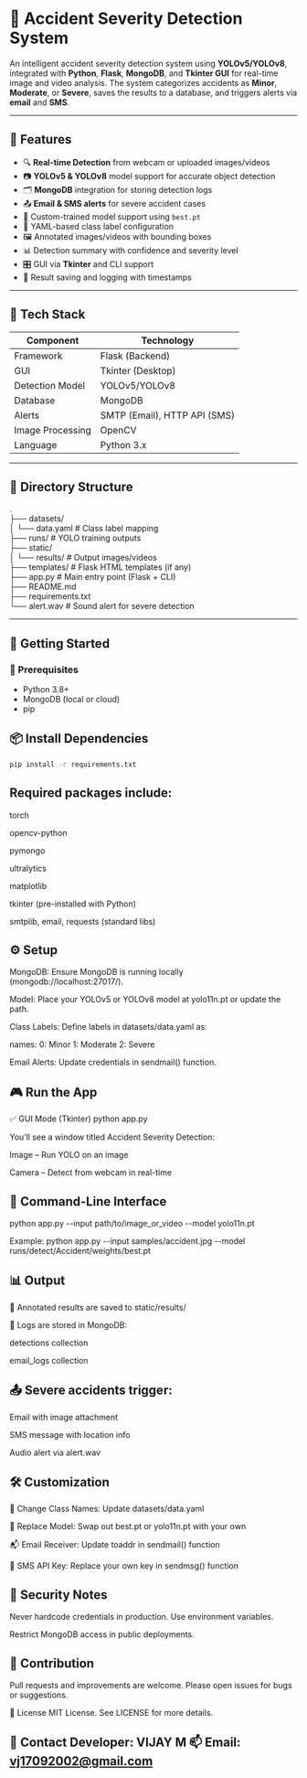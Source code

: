 
# 🚨 Accident Severity Detection System

An intelligent accident severity detection system using **YOLOv5/YOLOv8**, integrated with **Python**, **Flask**, **MongoDB**, and **Tkinter GUI** for real-time image and video analysis. The system categorizes accidents as **Minor**, **Moderate**, or **Severe**, saves the results to a database, and triggers alerts via **email** and **SMS**.

---

## 📌 Features

- 🔍 **Real-time Detection** from webcam or uploaded images/videos
- 📷 **YOLOv5 & YOLOv8** model support for accurate object detection
- 🗂️ **MongoDB** integration for storing detection logs
- 📤 **Email & SMS alerts** for severe accident cases
- 🧠 Custom-trained model support using `best.pt`
- 🧾 YAML-based class label configuration
- 🖼️ Annotated images/videos with bounding boxes
- 📊 Detection summary with confidence and severity level
- 🎛️ GUI via **Tkinter** and CLI support
- 📁 Result saving and logging with timestamps

---

## 🧰 Tech Stack

| Component        | Technology         |
|------------------|--------------------|
| Framework        | Flask (Backend)    |
| GUI              | Tkinter (Desktop)  |
| Detection Model  | YOLOv5/YOLOv8      |
| Database         | MongoDB            |
| Alerts           | SMTP (Email), HTTP API (SMS) |
| Image Processing | OpenCV             |
| Language         | Python 3.x         |

---

## 📂 Directory Structure
.                                                                                                                                                                                                                   
├── datasets/                                                                                                                                                                                                       
│ └── data.yaml # Class label mapping                                                                                                                                                                               
├── runs/ # YOLO training outputs                                                                                                                                                                                   
├── static/                                                                                                                                                                                                         
│ └── results/ # Output images/videos                                                                                                                                                                               
├── templates/ # Flask HTML templates (if any)                                                                                                                                                                      
├── app.py # Main entry point (Flask + CLI)                                                                                                                                                                         
├── README.md                                                                                                                                                                                                       
├── requirements.txt                                                                                                                                                                                                
└── alert.wav # Sound alert for severe detection                                                                                                                                                                    


---

## 🚀 Getting Started

### 🔧 Prerequisites

- Python 3.8+
- MongoDB (local or cloud)
- pip

📦 Install Dependencies
---
```bash
pip install -r requirements.txt
```

Required packages include:
---
torch

opencv-python

pymongo

ultralytics

matplotlib

tkinter (pre-installed with Python)

smtplib, email, requests (standard libs)


⚙️ Setup
---
MongoDB: Ensure MongoDB is running locally (mongodb://localhost:27017/).

Model: Place your YOLOv5 or YOLOv8 model at yolo11n.pt or update the path.

Class Labels: Define labels in datasets/data.yaml as:

names:
  0: Minor
  1: Moderate
  2: Severe

Email Alerts: Update credentials in sendmail() function.

🎮 Run the App
---
✅ GUI Mode (Tkinter)
python app.py

You’ll see a window titled Accident Severity Detection:

Image – Run YOLO on an image

Camera – Detect from webcam in real-time


🧪 Command-Line Interface
---
python app.py --input path/to/image_or_video --model yolo11n.pt

Example:
python app.py --input samples/accident.jpg --model runs/detect/Accident/weights/best.pt


📊 Output
---
📁 Annotated results are saved to static/results/

🧾 Logs are stored in MongoDB:

detections collection

email_logs collection


📤 Severe accidents trigger:
---
Email with image attachment

SMS message with location info

Audio alert via alert.wav


🛠️ Customization
---
🔧 Change Class Names: Update datasets/data.yaml

🧠 Replace Model: Swap out best.pt or yolo11n.pt with your own

📬 Email Receiver: Update toaddr in sendmail() function

📱 SMS API Key: Replace your own key in sendmsg() function

🔐 Security Notes
---
Never hardcode credentials in production. Use environment variables.

Restrict MongoDB access in public deployments.


🤝 Contribution
---
Pull requests and improvements are welcome. Please open issues for bugs or suggestions.

📃 License
MIT License. See LICENSE for more details.

📧 Contact
Developer: VIJAY M
📫 Email: vj17092002@gmail.com
---
